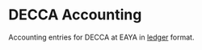 # DECCA Accounting


Accounting entries for DECCA at EAYA in [ledger](https://ledger-cli.org) format.
